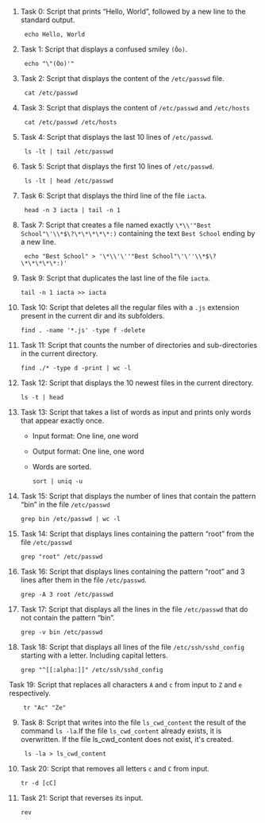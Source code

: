 1. Task 0: Script that prints “Hello, World”, followed by a new line to the standard    output.

        echo Hello, World
2. Task 1: Script that displays a confused smiley `(Ôo)`.

        echo "\"(Ôo)'"
3. Task 2: Script that displays the content of the `/etc/passwd` file.
        
        cat /etc/passwd
4. Task 3: Script that displays the content of `/etc/passwd` and `/etc/hosts`

        cat /etc/passwd /etc/hosts
5. Task 4: Script that displays the last 10 lines of `/etc/passwd`.

        ls -lt | tail /etc/passwd
6. Task 5: Script that displays the first 10 lines of `/etc/passwd`.

        ls -lt | head /etc/passwd
7. Task 6: Script that displays the third line of the file `iacta`.

        head -n 3 iacta | tail -n 1
8. Task 7: Script that creates a file named exactly `\*\\'"Best School"\'\\*$\?\*\*\*\*\*:)`  containing the text `Best School` ending by a new line.

        echo "Best School" > '\*\\'\''"Best School"\'\''\\*$\?\*\*\*\*\*:)'
10. Task 9: Script that duplicates the last line of the file `iacta`.

        tail -n 1 iacta >> iacta  
11. Task 10: Script that deletes all the regular files with a `.js` extension  present in the current dir and its subfolders.

        find . -name '*.js' -type f -delete  
12. Task 11: Script that counts the number of directories and sub-directories in the current directory.

        find ./* -type d -print | wc -l
13. Task 12: Script that displays the 10 newest files in the current directory.

        ls -t | head
14. Task 13: Script that takes a list of words as input and prints only words that appear exactly once.
    * Input format: One line, one word
    * Output format: One line, one word
    * Words are sorted.

          sort | uniq -u
16. Task 15: Script that displays the number of lines that contain the pattern “bin” in the file `/etc/passwd`

        grep bin /etc/passwd | wc -l   
15. Task 14: Script that displays lines containing the pattern “root” from the file `/etc/passwd`

        grep "root" /etc/passwd
17. Task 16: Script that displays lines containing the pattern “root” and 3 lines after them in the file `/etc/passwd`.

        grep -A 3 root /etc/passwd
18. Task 17: Script that displays all the lines in the file `/etc/passwd` that do not contain the pattern “bin”.

        grep -v bin /etc/passwd
19. Task 18: Script that displays all lines of the file `/etc/ssh/sshd_config` starting with a letter. Including capital letters.

        grep "^[[:alpha:]]" /etc/ssh/sshd_config 
Task 19: Script that replaces all characters `A` and `c` from input to `Z` and `e` respectively.

        tr "Ac" "Ze"
9. Task 8: Script that writes into the file `ls_cwd_content` the result of the command `ls -la`.If the file `ls_cwd_content` already exists, it is overwritten.              If the file ls_cwd_content does not    exist, it's created.

        ls -la > ls_cwd_content
21. Task 20: Script that removes all letters `c` and `C` from input.

        tr -d [cC]
22. Task 21: Script that reverses its input.

        rev


